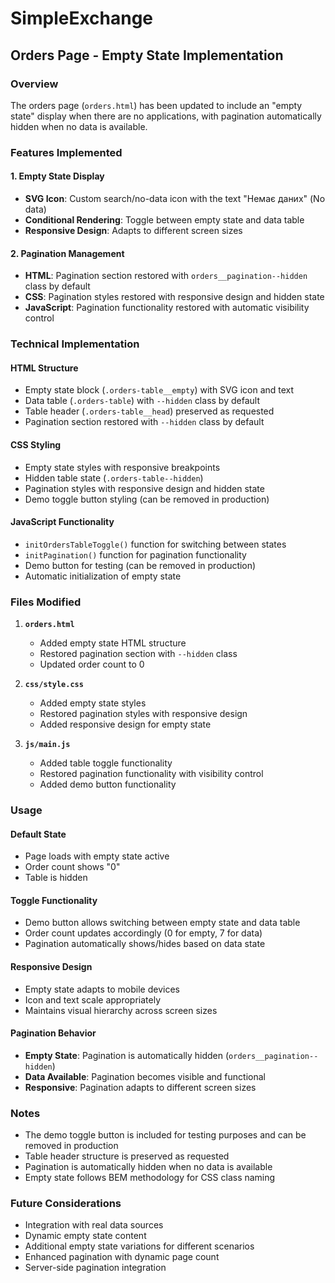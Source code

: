 # SimpleExchange

## Orders Page - Empty State Implementation

### Overview

The orders page (`orders.html`) has been updated to include an "empty state" display when there are no applications, with pagination automatically hidden when no data is available.

### Features Implemented

#### 1. Empty State Display

- **SVG Icon**: Custom search/no-data icon with the text "Немає даних" (No data)
- **Conditional Rendering**: Toggle between empty state and data table
- **Responsive Design**: Adapts to different screen sizes

#### 2. Pagination Management

- **HTML**: Pagination section restored with `orders__pagination--hidden` class by default
- **CSS**: Pagination styles restored with responsive design and hidden state
- **JavaScript**: Pagination functionality restored with automatic visibility control

### Technical Implementation

#### HTML Structure

- Empty state block (`.orders-table__empty`) with SVG icon and text
- Data table (`.orders-table`) with `--hidden` class by default
- Table header (`.orders-table__head`) preserved as requested
- Pagination section restored with `--hidden` class by default

#### CSS Styling

- Empty state styles with responsive breakpoints
- Hidden table state (`.orders-table--hidden`)
- Pagination styles with responsive design and hidden state
- Demo toggle button styling (can be removed in production)

#### JavaScript Functionality

- `initOrdersTableToggle()` function for switching between states
- `initPagination()` function for pagination functionality
- Demo button for testing (can be removed in production)
- Automatic initialization of empty state

### Files Modified

1. **`orders.html`**

   - Added empty state HTML structure
   - Restored pagination section with `--hidden` class
   - Updated order count to 0

2. **`css/style.css`**

   - Added empty state styles
   - Restored pagination styles with responsive design
   - Added responsive design for empty state

3. **`js/main.js`**
   - Added table toggle functionality
   - Restored pagination functionality with visibility control
   - Added demo button functionality

### Usage

#### Default State

- Page loads with empty state active
- Order count shows "0"
- Table is hidden

#### Toggle Functionality

- Demo button allows switching between empty state and data table
- Order count updates accordingly (0 for empty, 7 for data)
- Pagination automatically shows/hides based on data state

#### Responsive Design

- Empty state adapts to mobile devices
- Icon and text scale appropriately
- Maintains visual hierarchy across screen sizes

#### Pagination Behavior

- **Empty State**: Pagination is automatically hidden (`orders__pagination--hidden`)
- **Data Available**: Pagination becomes visible and functional
- **Responsive**: Pagination adapts to different screen sizes

### Notes

- The demo toggle button is included for testing purposes and can be removed in production
- Table header structure is preserved as requested
- Pagination is automatically hidden when no data is available
- Empty state follows BEM methodology for CSS class naming

### Future Considerations

- Integration with real data sources
- Dynamic empty state content
- Additional empty state variations for different scenarios
- Enhanced pagination with dynamic page count
- Server-side pagination integration
